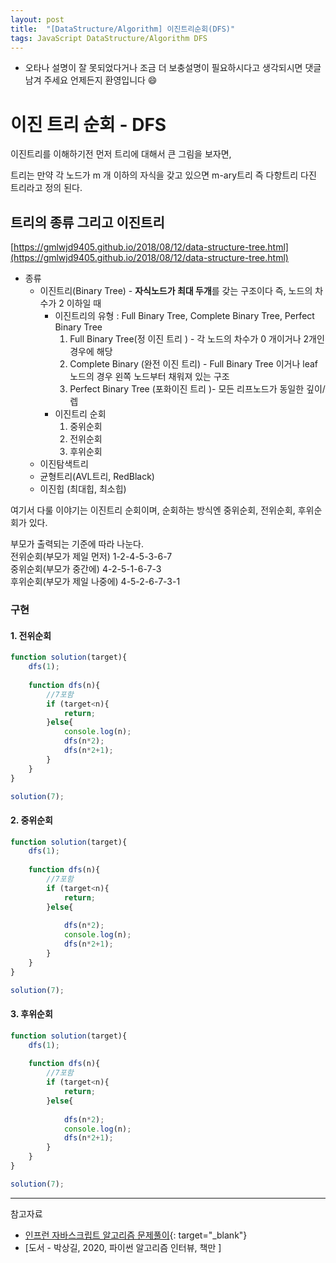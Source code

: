 ```yaml
---
layout: post
title:  "[DataStructure/Algorithm] 이진트리순회(DFS)"
tags: JavaScript DataStructure/Algorithm DFS 
---
```

* 오타나 설명이 잘 못되었다거나 조금 더 보충설명이 필요하시다고 생각되시면 댓글 남겨 주세요 언제든지 환영입니다 😄

# 이진 트리 순회 - DFS

이진트리를 이해하기전 먼저 트리에 대해서 큰 그림을 보자면,  

트리는 만약 각 노드가 m 개 이하의 자식을 갖고 있으면  m-ary트리 즉 다항트리 다진 트리라고 정의 된다.
## 트리의 종류 그리고 이진트리
[https://gmlwjd9405.github.io/2018/08/12/data-structure-tree.html](https://gmlwjd9405.github.io/2018/08/12/data-structure-tree.html) 

* 종류
    - 이진트리(Binary Tree) -  **자식노드가 최대 두개**를 갖는 구조이다 즉, 노드의 차수가 2 이하일 때
        - 이진트리의 유형 : Full Binary Tree, Complete Binary Tree, Perfect Binary Tree
            1. Full Binary Tree(정 이진 트리 ) - 각 노드의 차수가 0 개이거나 2개인 경우에 해당
            2. Complete Binary (완전 이진 트리) - Full Binary Tree 이거나 leaf 노드의 경우 왼쪽 노드부터 채워져 있는 구조
            3. Perfect Binary Tree (포화이진 트리 )- 모든 리프노드가 동일한 깊이/렙
        - 이진트리 순회 
            1. 중위순회
            2. 전위순회
            3. 후위순회
    - 이진탐색트리
    - 균형트리(AVL트리, RedBlack)
    - 이진힙 (최대힙, 최소힙)

여기서 다룰 이야기는 이진트리 순회이며, 순회하는 방식엔 중위순회, 전위순회, 후위순회가 있다.  

부모가 출력되는 기준에 따라 나눈다.  
전위순회(부모가 제일 먼저) 1-2-4-5-3-6-7  
중위순회(부모가 중간에) 4-2-5-1-6-7-3  
후위순회(부모가 제일 나중에) 4-5-2-6-7-3-1  

### 구현
#### 1. 전위순회
```javascript
function solution(target){
    dfs(1);
    
    function dfs(n){
        //7포함
        if (target<n){
            return;
        }else{
            console.log(n);
            dfs(n*2);
            dfs(n*2+1);
        }
    }
}

solution(7);
```

#### 2. 중위순회
```javascript
function solution(target){
    dfs(1);
    
    function dfs(n){
        //7포함
        if (target<n){
            return;
        }else{
            
            dfs(n*2);
            console.log(n);
            dfs(n*2+1);
        }
    }
}

solution(7);
```

#### 3. 후위순회

```javascript
function solution(target){
    dfs(1);
    
    function dfs(n){
        //7포함
        if (target<n){
            return;
        }else{
            
            dfs(n*2);
            console.log(n);
            dfs(n*2+1);
        }
    }
}

solution(7);

```

---  
참고자료

* [인프런 자바스크립트 알고리즘 문제풀이](https://www.inflearn.com/course/%EC%9E%90%EB%B0%94%EC%8A%A4%ED%81%AC%EB%A6%BD%ED%8A%B8-%EC%95%8C%EA%B3%A0%EB%A6%AC%EC%A6%98-%EB%AC%B8%EC%A0%9C%ED%92%80%EC%9D%B4){: target="_blank"}
* [도서 - 박상길, 2020, 파이썬 알고리즘 인터뷰, 책만 ]
